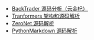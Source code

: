 +   [BackTrader 源码分析（云金杞）](docs/backtrader-yunjinqi/README.md)
+   [Tranformers 架构和源码解析](docs/transformers/README.md)
+   [ZeroNet 源码解析](docs/ZeroNet-ai/README.md)
+   [PythonMarkdown 源码解析](docs/python-markdown-ai/README.md)
